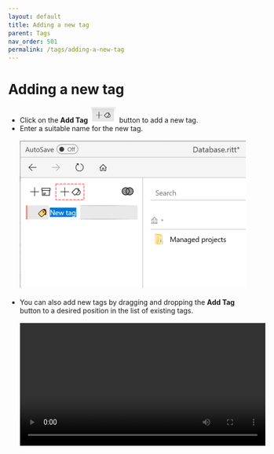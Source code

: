 ```yaml
---
layout: default
title: Adding a new tag
parent: Tags
nav_order: 501
permalink: /tags/adding-a-new-tag
---
```


# Adding a new tag

- Click on the **Add Tag** <img src="../img/Button-Add-Tag.png" alt="Add Tag Button" width="50" style="padding: 0px 3px 0px 3px"/> button to add a new tag.
- Enter a suitable name for the new tag. <br/><br/>![Add Tag](../img/Add-Tag.png)<br/><br/>
- You can also add new tags by dragging and dropping the **Add Tag** button to a desired position in the list of existing tags.<br/><br/>
    <video autoplay loop width="500" controls>
    <source src="../img/MOV-Drag-Drop-New-Tag.mov" type="video/mp4">
    </video>